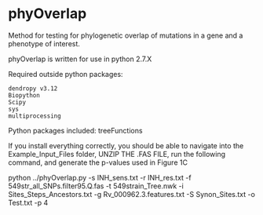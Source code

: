 # phyOverlap
Method for testing for phylogenetic overlap of mutations in a gene and a phenotype of interest.

phyOverlap is written for use in python 2.7.X

Required outside python packages:
	
	dendropy v3.12
	Biopython
	Scipy
	sys
	multiprocessing
	
Python packages included:
	treeFunctions

If you install everything correctly, you should be able to navigate into the Example_Input_Files folder, UNZIP THE .FAS FILE, run the following command, and generate the p-values used in Figure 1C

python ../phyOverlap.py -s INH_sens.txt -r INH_res.txt -f 549str_all_SNPs.filter95.Q.fas -t 549strain_Tree.nwk -i Sites_Steps_Ancestors.txt -g Rv_000962.3.features.txt -S Synon_Sites.txt -o Test.txt -p 4
